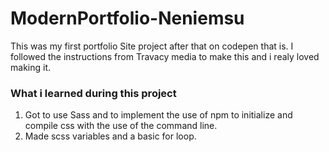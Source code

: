 # ModernPortfolio-Neniemsu

This was my first portfolio Site project after that on codepen that is. I followed the instructions from Travacy media to make this and i realy loved making it.

### What i learned during this project

1. Got to use Sass and to implement the use of npm to initialize and compile css with the use of the command line.
2. Made scss variables and a basic for loop.
